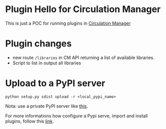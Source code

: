 # Plugin Hello for Circulation Manager

This is just a POC for running plugins in [Circulation Manager](https://github.com/NYPL-Simplified/circulation)

# Plugin changes

* new route `/libraries` in CM API returning a list of available libraries.
* Script to list in output all libraries

# Upload to a PyPI server

`python setup.py sdist upload -r <local_pypi_name>`

Nota: use a private PyPI server like [this](https://hub.docker.com/r/pypiserver/pypiserve).

For more informations how configure a Pypi serve, import and install plugins, follow this [link](https://github.com/arielmorelli/dev_env_for_circulation/tree/main/plugins).
